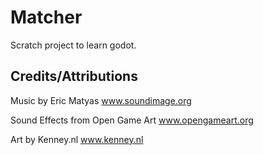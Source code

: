 # Matcher
Scratch project to learn godot.

## Credits/Attributions

Music by Eric Matyas
www.soundimage.org

Sound Effects from Open Game Art
www.opengameart.org

Art by Kenney.nl 
www.kenney.nl
